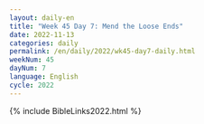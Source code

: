 ```yaml
---
layout: daily-en
title: "Week 45 Day 7: Mend the Loose Ends"
date: 2022-11-13
categories: daily
permalink: /en/daily/2022/wk45-day7-daily.html
weekNum: 45
dayNum: 7
language: English
cycle: 2022
---
```

{% include BibleLinks2022.html %} 
